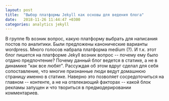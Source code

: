 ```yaml
---
layout: post
title:  "Выбор платформы Jekyll как основы для ведения блога"
date:   2018-11-26 11:44:47 +0300
categories: analytics jekyll
---
```

В группе fb возник вопрос, какую платформу выбрать для написания постов по аналитики. Были предложены канонические варианты wordpress. Много голосов набрала платформа medium (?). И т.к. этот блог пишется на платформе Jekyll возник вопрос -- почему ему было отдано предпочтение?
Почему данный блог ведется в статике, а не в динамике "как все любят". Рассуждая об этом вдруг сделал для себя сопоставление, что многие признанные люди ведут домашнюю страницу именно в статике. Наверно это позволяет сосредоточиться на главном -- контенте, а не на отвлекающий факторах -- какой блок рекламы запущен и что твориться в предмодерировании комментариев.
